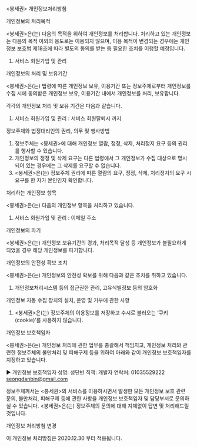 <붕세권> 개인정보처리방침


개인정보의 처리목적

<붕세권>은(는) 다음의 목적을 위하여 개인정보를 처리합니다. 처리하고 있는 개인정보는 다음의 목적 이외의 용도로는 이용되지 않으며, 이용 목적이 변경되는 경우에는 개인정보 보호법 제18조에 따라 별도의 동의를 받는 등 필요한 조치를 이행할 예정입니다.

1. 서비스 회원가입 및 관리



개인정보의 처리 및 보유기간

<붕세권>은(는) 법령에 따른 개인정보 보유, 이용기간 또는 정보주체로부터 개인정보를 수집 시에 동의받은 개인정보 보유, 이용기간 내에서 개인정보를 처리, 보유합니다.

각각의 개인정보 처리 및 보유 기간은 다음과 같습니다.

1. 서비스 회원가입 및 관리 : 서비스 회원탈퇴시 까지



정보주체와 법정대리인의 권리, 의무 및 행사방법

1. 정보주체는 <붕세권>에 대해 개인정보 열람, 정정, 삭제, 처리정지 요구 등의 권리를 행사할 수 있습니다.
2. 개인정보의 정정 및 삭제 요구는 다른 법령에서 그 개인정보가 수집 대상으로 명시되어 있는 경우에는 그 삭제를 요구할 수 없습니다.
3. <붕세권>은(는) 정보주체 권리에 따른 열람의 요구, 정정, 삭제, 처리정지의 요구 시 요구를 한 자가 본인인지 확인합니다.



처리하는 개인정보 항목

<붕세권>은(는) 다음의 개인정보 항목을 처리하고 있습니다.

1. 서비스 회원가입 및 관리 : 이메일 주소


개인정보의 파기

<붕세권>은(는) 개인정보 보유기간의 경과, 처리목적 달성 등 개인정보가 불필요하게 되었을 경우 해당 개인정보를 파기합니다.


개인정보의 안전성 확보 조치

<붕세권>은(는) 개인정보의 안전성 확보를 위해 다음과 같은 조치를 취하고 있습니다.

1. 개인정보처리시스템 등의 접근권한 관리, 고유식별정보 등의 암호화



개인정보 자동 수집 장치의 설치, 운영 및 거부에 관한 사항

1. <붕세권>은(는) 정보주체의 이용정보를 저장하고 수시로 불러오는 ‘쿠키(cookie)’를 사용하지 않습니다.


개인정보 보호책임자

<붕세권>은(는) 개인정보 처리에 관한 업무를 총괄해서 책임지고, 개인정보 처리와 관련한 정보주체의 불만처리 및 피해구제 등을 위하여 아래와 같이 개인정보 보호책임자를 지정하고 있습니다.

▶︎ 개인정보 보호책임자
성명: 성단빈
직책: 개발자
연락처: 01035529222 
seongdanbin@gmail.com

정보주체께서는 <붕세권>의 서비스를 이용하시면서 발생한 모든 개인정보 보호 관련 문의, 불만처리, 피해구제 등에 관한 사항을 개인정보 보호책임자 및 담당부서로 문의하실 수 있습니다. <붕세권>은(는) 정보주체의 문의에 대해 지체없이 답변 및 처리해드릴 것입니다.



개인정보 처리방침 변경

이 개인정보 처리방침은 2020.12.30 부터 적용됩니다.
